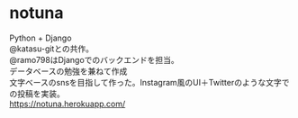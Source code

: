 # notuna
Python + Django  
@katasu-gitとの共作。  
@ramo798はDjangoでのバックエンドを担当。  
データベースの勉強を兼ねて作成  
文字ベースのsnsを目指して作った。Instagram風のUI＋Twitterのような文字での投稿を実装。  
https://notuna.herokuapp.com/  
